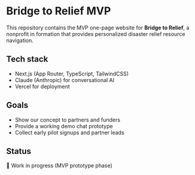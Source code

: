 # Bridge to Relief MVP

This repository contains the MVP one-page website for **Bridge to Relief**, a nonprofit in formation that provides personalized disaster relief resource navigation.

## Tech stack
- Next.js (App Router, TypeScript, TailwindCSS)
- Claude (Anthropic) for conversational AI
- Vercel for deployment

## Goals
- Show our concept to partners and funders
- Provide a working demo chat prototype
- Collect early pilot signups and partner leads

## Status
🚧 Work in progress (MVP prototype phase)
